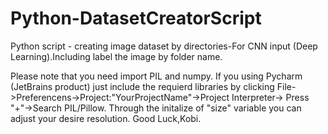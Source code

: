 # Python-DatasetCreatorScript
Python script - creating image dataset by directories-For CNN input (Deep Learning).Including label the image by folder name.

Please note that you need import PIL and numpy. If you using Pycharm (JetBrains product) just include the requierd libraries by clicking File->Preferencens->Project:"YourProjectName"->Project Interpreter-> Press "+"->Search PIL/Pillow. 
Through the initalize of "size" variable you can adjust your desire resolution. 
Good Luck,Kobi.
